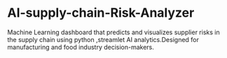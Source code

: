 # AI-supply-chain-Risk-Analyzer
Machine Learning dashboard that predicts and visualizes supplier risks in the supply chain using python ,streamlet AI analytics.Designed for manufacturing and food industry decision-makers.
